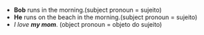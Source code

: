 
- **Bob** runs in the morning.(subject pronoun = sujeito)
- **He** runs on the beach in the morning.(subject pronoun = sujeito)
- _I love **my mom**_. (object pronoun = objeto do sujeito)

